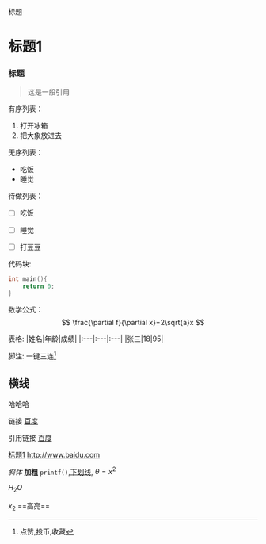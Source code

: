 标题

# 标题1
### 标题


>这是一段引用

有序列表：
1. 打开冰箱
2. 把大象放进去


无序列表：
- 吃饭
- 睡觉


待做列表：
- [ ] 吃饭
- [ ] 睡觉
- [ ] 打豆豆


代码块:
```c
int main(){
	return 0;
}
```


数学公式：
$$
\frac{\partial f}{\partial x}=2\sqrt{a}x
$$

表格:
|姓名|年龄|成绩|
|:---|:---|:---|
|张三|18|95|



脚注:
一键三连[^三联]

横线
---
哈哈哈

链接
[百度](baidu.com "一个搜索引擎")

引用链接
[百度][id]

[id]:baidu.com "一个搜索引擎软件"

[^三联]:点赞,投币,收藏

[标题1](#标题1)
http://www.baidu.com

*斜体*
**加粗** `printf()`,<u>下划线</u>,
$\theta=x^2$

$H_2O$


$x_2$
==高亮==